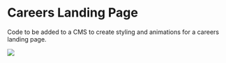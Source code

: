 # Careers Landing Page
Code to be added to a CMS to create styling and animations for a careers landing page.

<img src="https://s18.postimg.org/w4xtob3vd/readmephoto.png" />
